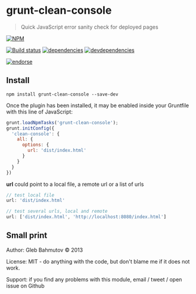 # grunt-clean-console

> Quick JavaScript error sanity check for deployed pages

[![NPM][grunt-clean-console-icon]][grunt-clean-console-url]

[![Build status][grunt-clean-console-ci-image]][grunt-clean-console-ci-url]
[![dependencies][grunt-clean-console-dependencies-image]][grunt-clean-console-dependencies-url]
[![devdependencies][grunt-clean-console-devdependencies-image]][grunt-clean-console-devdependencies-url]

[![endorse][endorse-image]][endorse-url]

## Install

```shell
npm install grunt-clean-console --save-dev
```

Once the plugin has been installed, it may be enabled inside your Gruntfile with this line of JavaScript:

```js
grunt.loadNpmTasks('grunt-clean-console');
grunt.initConfig({
  'clean-console': {
    all: {
      options: {
        url: 'dist/index.html'
      }
    }
  }
})
```

**url** could point to a local file, a remote url or a list of urls
```js
// test local file
url: 'dist/index.html'

// test several urls, local and remote
url: ['dist/index.html', 'http://localhost:8080/index.html']
```

## Small print

Author: Gleb Bahmutov &copy; 2013

License: MIT - do anything with the code, but don't blame me if it does not work.

Support: if you find any problems with this module, email / tweet / open issue on Github

[grunt-clean-console-icon]: https://nodei.co/npm/grunt-clean-console.png?downloads=true
[grunt-clean-console-url]: https://npmjs.org/package/grunt-clean-console
[grunt-clean-console-ci-image]: https://travis-ci.org/bahmutov/grunt-clean-console.png?branch=master
[grunt-clean-console-ci-url]: https://travis-ci.org/bahmutov/grunt-clean-console
[grunt-clean-console-dependencies-image]: https://david-dm.org/bahmutov/grunt-clean-console.png
[grunt-clean-console-dependencies-url]: https://david-dm.org/bahmutov/grunt-clean-console
[grunt-clean-console-devdependencies-image]: https://david-dm.org/bahmutov/grunt-clean-console/dev-status.png
[grunt-clean-console-devdependencies-url]: https://david-dm.org/bahmutov/grunt-clean-console#info=devDependencies
[endorse-image]: https://api.coderwall.com/bahmutov/endorsecount.png
[endorse-url]: https://coderwall.com/bahmutov
